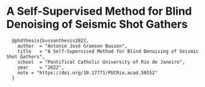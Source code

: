 # A Self-Supervised Method for Blind Denoising of Seismic Shot Gathers



```
  @phdthesis{bussonthesis2022,
    author  = "Antonio José Granson Busson",
    title   = "A Self-Supervised Method for Blind Denoising of Seismic Shot Gathers",
    school  = "Pontifical Catholic University of Rio de Janeiro",
    year    = "2022",
    note = "https://doi.org/10.17771/PUCRio.acad.59152"
  }
```
